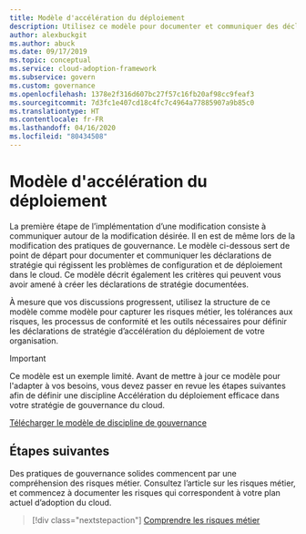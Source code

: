 ```yaml
---
title: Modèle d'accélération du déploiement
description: Utilisez ce modèle pour documenter et communiquer des déclarations de stratégie visant à régir les problèmes de configuration et de déploiement dans le cloud.
author: alexbuckgit
ms.author: abuck
ms.date: 09/17/2019
ms.topic: conceptual
ms.service: cloud-adoption-framework
ms.subservice: govern
ms.custom: governance
ms.openlocfilehash: 1378e2f316d607bc27f57c16fb20af98cc9feaf3
ms.sourcegitcommit: 7d3fc1e407cd18c4fc7c4964a77885907a9b85c0
ms.translationtype: HT
ms.contentlocale: fr-FR
ms.lasthandoff: 04/16/2020
ms.locfileid: "80434508"
---
```

# <a name="deployment-acceleration-template"></a>Modèle d'accélération du déploiement

La première étape de l’implémentation d’une modification consiste à communiquer autour de la modification désirée. Il en est de même lors de la modification des pratiques de gouvernance. Le modèle ci-dessous sert de point de départ pour documenter et communiquer les déclarations de stratégie qui régissent les problèmes de configuration et de déploiement dans le cloud. Ce modèle décrit également les critères qui peuvent vous avoir amené à créer les déclarations de stratégie documentées.

À mesure que vos discussions progressent, utilisez la structure de ce modèle comme modèle pour capturer les risques métier, les tolérances aux risques, les processus de conformité et les outils nécessaires pour définir les déclarations de stratégie d’accélération du déploiement de votre organisation.

> [!IMPORTANT]
> Ce modèle est un exemple limité. Avant de mettre à jour ce modèle pour l'adapter à vos besoins, vous devez passer en revue les étapes suivantes afin de définir une discipline Accélération du déploiement efficace dans votre stratégie de gouvernance du cloud.

[Télécharger le modèle de discipline de gouvernance](https://archcenter.blob.core.windows.net/cdn/fusion/governance/Deployment%20Acceleration%20Discipline%20Template.docx)

## <a name="next-steps"></a>Étapes suivantes

Des pratiques de gouvernance solides commencent par une compréhension des risques métier. Consultez l’article sur les risques métier, et commencez à documenter les risques qui correspondent à votre plan actuel d’adoption du cloud.

> [!div class="nextstepaction"]
> [Comprendre les risques métier](./business-risks.md)
